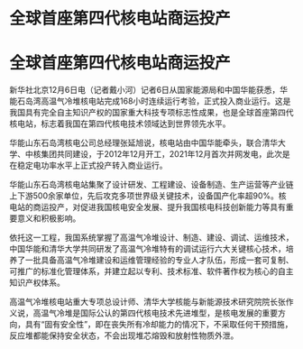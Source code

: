 # 全球首座第四代核电站商运投产

# 全球首座第四代核电站商运投产

新华社北京12月6日电（记者戴小河）记者6日从国家能源局和中国华能获悉，华能石岛湾高温气冷堆核电站完成168小时连续运行考验，正式投入商业运行。这是我国具有完全自主知识产权的国家重大科技专项标志性成果，也是全球首座第四代核电站，标志着我国在第四代核电技术领域达到世界领先水平。

华能山东石岛湾核电公司总经理张延旭说，核电站由中国华能牵头，联合清华大学、中核集团共同建设，于2012年12月开工，2021年12月首次并网发电，此次是在稳定电功率水平上正式投产转入商业运行。

华能山东石岛湾核电站集聚了设计研发、工程建设、设备制造、生产运营等产业链上下游500余家单位，先后攻克多项世界级关键技术，设备国产化率超90%。核电站的商运投产，对促进我国核电安全发展、提升我国核电科技创新能力等具有重要意义和积极影响。

依托这一工程，我国系统掌握了高温气冷堆设计、制造、建设、调试、运维技术，中国华能和清华大学共同研发了高温气冷堆特有的调试运行六大关键核心技术，培养了一批具备高温气冷堆建设和运维管理经验的专业人才队伍，形成一套可复制、可推广的标准化管理体系，并建立起以专利、技术标准、软件著作权为核心的自主知识产权体系。

高温气冷堆核电站重大专项总设计师、清华大学核能与新能源技术研究院院长张作义说，高温气冷堆是国际公认的第四代核电技术先进堆型，是核电发展的重要方向，具有“固有安全性”，即在丧失所有冷却能力的情况下，不采取任何干预措施，反应堆都能保持安全状态，不会出现堆芯熔毁和放射性物质外泄。

